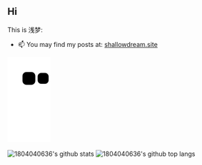 ## Hi

This is 浅梦:

- 📫 You may find my posts at: [shallowdream.site](https://shallowdream.site/)

![github contribution grid snake animation](https://raw.githubusercontent.com/1804040636/1804040636/output/github-contribution-grid-snake.svg)

<img  alt="1804040636's github stats" width="50%" src="https://github-readme-stats.vercel.app/api?username=1804040636&show_icons=true">

<img  alt="1804040636's github top langs" width="50%" src="https://github-readme-stats.vercel.app/api/top-langs/?username=1804040636&layout=compact">


